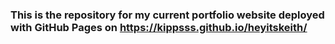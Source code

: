 ### This is the repository for my current portfolio website deployed with GitHub Pages on https://kippsss.github.io/heyitskeith/
